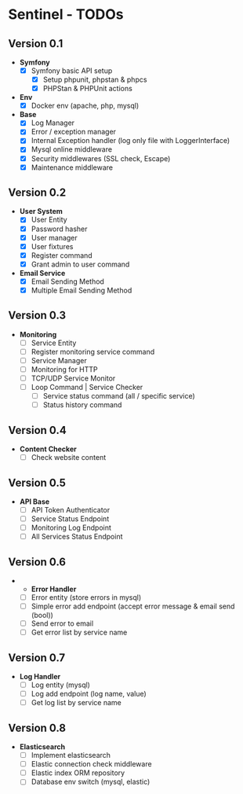 # Sentinel - TODOs

## Version 0.1
- **Symfony**
  - [X] Symfony basic API setup
	- [X] Setup phpunit, phpstan & phpcs
	- [X] PHPStan & PHPUnit actions

- **Env**
	- [X] Docker env (apache, php, mysql)

- **Base**
  - [X] Log Manager
  - [X] Error / exception manager
  - [X] Internal Exception handler (log only file with LoggerInterface)
  - [X] Mysql online middleware
  - [X] Security middlewares (SSL check, Escape)
  - [X] Maintenance middleware

## Version 0.2
- **User System**
  - [X] User Entity
  - [X] Password hasher
  - [X] User manager
  - [X] User fixtures
  - [X] Register command
  - [X] Grant admin to user command

- **Email Service**
  - [x] Email Sending Method
  - [x] Multiple Email Sending Method

## Version 0.3
- **Monitoring**
    - [ ] Service Entity
    - [ ] Register monitoring service command
    - [ ] Service Manager
    - [ ] Monitoring for HTTP
    - [ ] TCP/UDP Service Monitor
    - [ ] Loop Command | Service Checker
		- [ ] Service status command (all / specific service)
		- [ ] Status history command

## Version 0.4
- **Content Checker**
  - [ ] Check website content

## Version 0.5
- **API Base**
  - [ ] API Token Authenticator
  - [ ] Service Status Endpoint
  - [ ] Monitoring Log Endpoint
  - [ ] All Services Status Endpoint

## Version 0.6
- - **Error Handler**
  - [ ] Error entity (store errors in mysql)
  - [ ] Simple error add endpoint (accept error message & email send (bool))
  - [ ] Send error to email
  - [ ] Get error list by service name

## Version 0.7
- **Log Handler**
	- [ ] Log entity (mysql)
  - [ ] Log add endpoint (log name, value)
  - [ ] Get log list by service name

## Version 0.8
- **Elasticsearch**
  - [ ] Implement elasticsearch
  - [ ] Elastic connection check middleware
  - [ ] Elastic index ORM repository
  - [ ] Database env switch (mysql, elastic)
